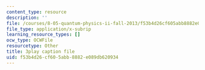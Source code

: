```yaml
---
content_type: resource
description: ''
file: /courses/8-05-quantum-physics-ii-fall-2013/f53b4d26cf605abb8882e089db620934_NXgobnaBN7U.vtt
file_type: application/x-subrip
learning_resource_types: []
ocw_type: OCWFile
resourcetype: Other
title: 3play caption file
uid: f53b4d26-cf60-5abb-8882-e089db620934
---
```

